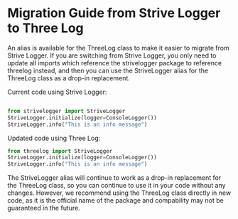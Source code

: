 # Migration Guide from Strive Logger to Three Log

An alias is available for the ThreeLog class to make it easier to migrate from Strive Logger. If you are switching from Strive Logger, you only need to update all imports which reference the strivelogger package to reference threelog instead, and then you can use the StriveLogger alias for the ThreeLog class as a drop-in replacement.

Current code using Strive Logger:

```python

from strivelogger import StriveLogger
StriveLogger.initialize(logger=ConsoleLogger())
StriveLogger.info("This is an info message")
```

Updated code using Three Log:

```python
from threelog import StriveLogger
StriveLogger.initialize(logger=ConsoleLogger())
StriveLogger.info("This is an info message")
```

The StriveLogger alias will continue to work as a drop-in replacement for the ThreeLog class, so you can continue to use it in your code without any changes. However, we recommend using the ThreeLog class directly in new code, as it is the official name of the package and compability may not be guaranteed in the future.
